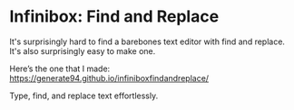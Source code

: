 # Infinibox: Find and Replace

It's surprisingly hard to find a barebones text editor with find and replace.  
It's also surprisingly easy to make one.  

Here’s the one that I made: https://generate94.github.io/infiniboxfindandreplace/

Type, find, and replace text effortlessly.  
